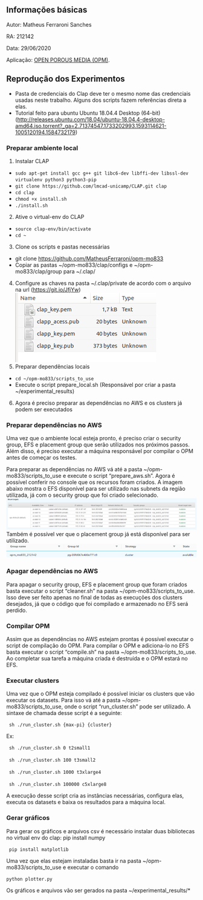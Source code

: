 ## Informações básicas

Autor: Matheus Ferraroni Sanches

RA: 212142

Data: 29/06/2020

Aplicação: <a href="https://opm-project.org/">OPEN POROUS MEDIA (OPM)</a>.



## Reprodução dos Experimentos

* Pasta de credenciais do Clap deve ter o mesmo nome das credenciais usadas neste trabalho. Alguns dos scripts fazem referências direta a elas.
* Tutorial feito para ubuntu Ubuntu 18.04.4 Desktop (64-bit) (http://releases.ubuntu.com/18.04/ubuntu-18.04.4-desktop-amd64.iso.torrent?_ga=2.71374547.1733202993.1593114621-1005120194.1584732179)


### Preparar ambiente local

1. Instalar CLAP
  * ```sudo apt-get install gcc g++ git libc6-dev libffi-dev libssl-dev virtualenv python3 python3-pip```
  * ```git clone https://github.com/lmcad-unicamp/CLAP.git clap```
  * ```cd clap```
  * ```chmod +x install.sh```
  * ```./install.sh```
2. Ative o virtual-env do CLAP
  * ```source clap-env/bin/activate```
  * ```cd ~```
3. Clone os scripts e pastas necessárias
  * git clone https://github.com/MatheusFerraroni/opm-mo833
  * Copiar as pastas ~/opm-mo833/clap/configs e ~/opm-mo833/clap/group para ~/.clap/
4. Configure as chaves na pasta ~/.clap/private de acordo com o arquivo na url (https://git.io/JfjYw)
![alt text](./imgs/private.png "Chaves configuradas")
5. Preparar dependências locais
  * ```cd ~/opm-mo833/scripts_to_use```
  * Execute o script prepare_local.sh (Responsável por criar a pasta ~/experimental_results)
6. Agora é preciso preparar as dependências no AWS e os clusters já podem ser executados

### Preparar dependências no AWS

Uma vez que o ambiente local esteja pronto, é preciso criar o security group, EFS e placement group que serão utilizados nos próximos passos. Além disso, é preciso executar a máquina responsável por compilar o OPM antes de começar os testes.

Para preparar as dependências no AWS vá até a pasta ~/opm-mo833/scripts_to_use e execute o script “prepare_aws.sh”. Agora é possível conferir no console que os recursos foram criados. A imagem abaixo mostra o EFS disponível para ser utilizado nas subnets da região utilizada, já com o security group que foi criado selecionado.
![alt text](./imgs/efs.png "Chaves configuradas")
Também é possível ver que o placement group já está disponível para ser utilizado.
![alt text](./imgs/placement.png "Chaves configuradas")


### Apagar dependências no AWS
Para apagar o security group, EFS e placement group que foram criados basta executar o script “cleaner.sh” na pasta ~/opm-mo833/scripts_to_use. Isso deve ser feito apenas no final de todas as execuções dos clusters desejados, já que o código que foi compilado e armazenado no EFS será perdido.

### Compilar OPM
Assim que as dependências no AWS estejam prontas é possível executar o script de compilação do OPM. Para compilar o OPM e adiciona-lo no EFS basta executar o script “compile.sh” na pasta ~/opm-mo833/scripts_to_use. Ao completar sua tarefa a máquina criada é destruída e o OPM estará no EFS.

### Executar clusters
Uma vez que o OPM esteja compilado é possível iniciar os clusters que vão executar os datasets. Para isso vá até a pasta ~/opm-mo833/scripts_to_use, onde o script “run_cluster.sh” pode ser utilizado. A sintaxe de chamada desse script é a seguinte:

	 sh ./run_cluster.sh {max-pi} {cluster}

Ex:

	 sh ./run_cluster.sh 0 t2small1

	 sh ./run_cluster.sh 100 t3small2

	 sh ./run_cluster.sh 1000 t3xlarge4

	 sh ./run_cluster.sh 100000 c5xlarge8

A execução desse script cria as instâncias necessárias, configura elas, executa os datasets e baixa os resultados para a máquina local.

### Gerar gráficos
Para gerar os gráficos e arquivos csv é necessário instalar duas bibliotecas no virtual env do clap:
	 pip install numpy

	 pip install matplotlib

Uma vez que elas estejam instaladas basta ir na pasta ~/opm-mo833/scripts_to_use e executar o comando

	python plotter.py
Os gráficos e arquivos vão ser gerados na pasta ~/experimental_results/*

